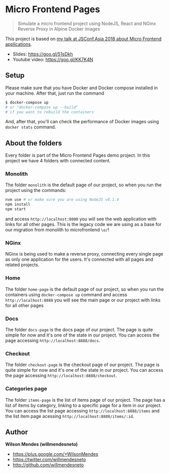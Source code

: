 # Micro Frontend Pages

> Simulate a micro frontend project using NodeJS, React and NGinx Reverse Proxy in Alpine Docker images

This project is based on [my talk at JSConf.Asia 2018 about Micro Frontend applications](https://goo.gl/KK7K4N). 

- Slides: https://goo.gl/51sDkh
- Youtube video: https://goo.gl/KK7K4N

## Setup

Please make sure that you have Docker and Docker compose installed in your machine. After that, just run the command

```bash
$ docker-compose up 
# or "docker-compose up --build" 
# if you want to rebuild the containers
```

And, after that, you'll can check the performance of Docker images using `docker stats` command.


## About the folders

Every folder is part of the Micro Frontend Pages demo project. In this project we have 4 folders with connected content.


### Monolith

The folder `monolith` is the default page of our project, so when you run the project using the commands:

```bash
nvm use # or make sure you are using NodeJS v8.1.4
npm install
npm start
```

and access `http://localhost:8000` you will see the web application with links for all other pages. This is the legacy code we are using as a base for our migration from monolith to microfrontend `\o/`!


### NGinx

NGinx is being used to make a reverse proxy, connecting every single page as only one application for the users. It's connected with all pages and related projects.


### Home

The folder `home-page` is the default page of our project, so when you run the containers using `docker-compose up` command and access `http://localhost:8888` you will see the main page or our project with links for all other pages


### Docs

The folder `docs-page` is the docs page of our project. The page is quite simple for now and it's one of the state in our project. You can access the page accessing `http://localhost:8888/docs`.

### Checkout

The folder `checkout-page` is the checkout page of our project. The page is quite simple for now and it's one of the state in our project. You can access the page accessing `http://localhost:8888/checkout`.


### Categories page

The folder `items-page` is the list of items page of our project. The page has a list of items by category, linking to a specific page for a item in our project. You can access the list page accessing `http://localhost:8888/items` and the list item page acessing `http://localhost:8888/items/:id`.


## Author

**Wilson Mendes (willmendesneto)**
+ <https://plus.google.com/+WilsonMendes>
+ <https://twitter.com/willmendesneto>
+ <http://github.com/willmendesneto>
